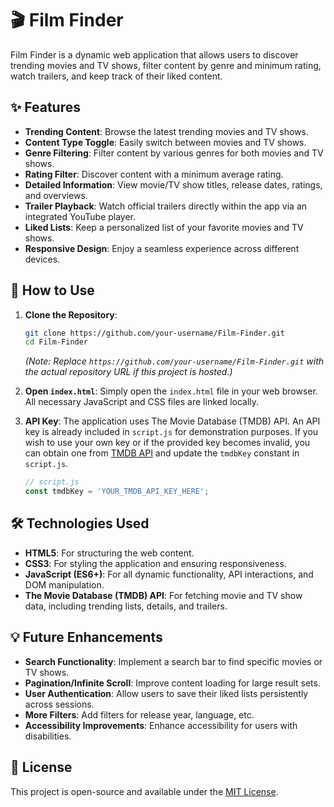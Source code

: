 # 🎬 Film Finder

Film Finder is a dynamic web application that allows users to discover trending movies and TV shows, filter content by genre and minimum rating, watch trailers, and keep track of their liked content.

## ✨ Features

*   **Trending Content**: Browse the latest trending movies and TV shows.
*   **Content Type Toggle**: Easily switch between movies and TV shows.
*   **Genre Filtering**: Filter content by various genres for both movies and TV shows.
*   **Rating Filter**: Discover content with a minimum average rating.
*   **Detailed Information**: View movie/TV show titles, release dates, ratings, and overviews.
*   **Trailer Playback**: Watch official trailers directly within the app via an integrated YouTube player.
*   **Liked Lists**: Keep a personalized list of your favorite movies and TV shows.
*   **Responsive Design**: Enjoy a seamless experience across different devices.

## 🚀 How to Use

1.  **Clone the Repository**:
    ```bash
    git clone https://github.com/your-username/Film-Finder.git
    cd Film-Finder
    ```
    *(Note: Replace `https://github.com/your-username/Film-Finder.git` with the actual repository URL if this project is hosted.)*

2.  **Open `index.html`**:
    Simply open the `index.html` file in your web browser. All necessary JavaScript and CSS files are linked locally.

3.  **API Key**:
    The application uses The Movie Database (TMDB) API. An API key is already included in `script.js` for demonstration purposes. If you wish to use your own key or if the provided key becomes invalid, you can obtain one from [TMDB API](https://www.themoviedb.org/documentation/api) and update the `tmdbKey` constant in `script.js`.

    ```javascript
    // script.js
    const tmdbKey = 'YOUR_TMDB_API_KEY_HERE';
    ```

## 🛠️ Technologies Used

*   **HTML5**: For structuring the web content.
*   **CSS3**: For styling the application and ensuring responsiveness.
*   **JavaScript (ES6+)**: For all dynamic functionality, API interactions, and DOM manipulation.
*   **The Movie Database (TMDB) API**: For fetching movie and TV show data, including trending lists, details, and trailers.

## 💡 Future Enhancements

*   **Search Functionality**: Implement a search bar to find specific movies or TV shows.
*   **Pagination/Infinite Scroll**: Improve content loading for large result sets.
*   **User Authentication**: Allow users to save their liked lists persistently across sessions.
*   **More Filters**: Add filters for release year, language, etc.
*   **Accessibility Improvements**: Enhance accessibility for users with disabilities.

## 📄 License

This project is open-source and available under the [MIT License](LICENSE).
